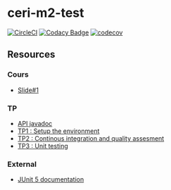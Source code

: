 # ceri-m2-test

[![CircleCI](https://circleci.com/gh/AdrienSa/ceri-m1-test-2017.svg?style=svg)](https://circleci.com/gh/AdrienSa/ceri-m1-test-2017)
[![Codacy Badge](https://api.codacy.com/project/badge/Grade/d3344f320b5a419cb8e2cdc3a3279c8d)](https://www.codacy.com/app/AdrienSa/ceri-m1-test-2017?utm_source=github.com&amp;utm_medium=referral&amp;utm_content=AdrienSa/ceri-m1-test-2017&amp;utm_campaign=Badge_Grade)
[![codecov](https://codecov.io/gh/AdrienSa/ceri-m1-test-2017/branch/master/graph/badge.svg)](https://codecov.io/gh/AdrienSa/ceri-m1-test-2017)



## Resources

### Cours

- [Slide#1](https://github.com/Faylixe/ceri-m2-test-2017/blob/master/docs/cours.pdf)

### TP

- [API javadoc](http://faylixe.fr/ceri-m1-test-2017/javadoc)
- [TP1 : Setup the environment](https://github.com/Faylixe/ceri-m2-test-2017/blob/master/docs/tp1.md)
- [TP2 : Continous integration and quality assesment](https://github.com/Faylixe/ceri-m2-test-2017/blob/master/docs/tp2.md)
- [TP3 : Unit testing](https://github.com/Faylixe/ceri-m2-test-2017/blob/master/docs/tp3.md)

### External

- [JUnit 5 documentation](http://junit.org/junit5/docs/current/user-guide)
